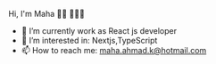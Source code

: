  Hi, I'm Maha 👋🏾 👩🏾‍💻
 
- 🌱 I’m currently work as React js developer
- 👀 I’m interested in: Nextjs,TypeScript 
- 📫 How to reach me: maha.ahmad.k@hotmail.com
